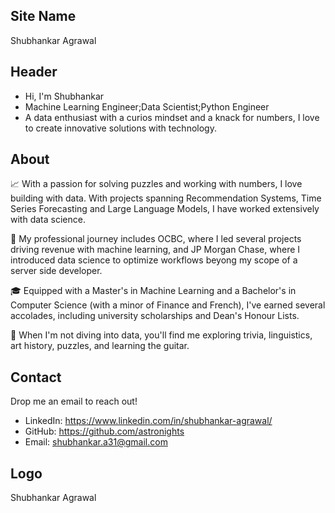 ## Site Name
Shubhankar Agrawal

## Header
- Hi, I'm Shubhankar
- Machine Learning Engineer;Data Scientist;Python Engineer
- A data enthusiast with a curios mindset and a knack for numbers, I love to create innovative solutions with technology.

## About

📈 With a passion for solving puzzles and working with numbers, I love building with data. With projects spanning Recommendation Systems, Time Series Forecasting and Large Language Models, I have worked extensively with data science.

🚀 My professional journey includes OCBC, where I led several projects driving revenue with machine learning, and JP Morgan Chase, where I introduced data science to optimize workflows beyong my scope of a server side developer.

🎓 Equipped with a Master's in Machine Learning and a Bachelor's in Computer Science (with a minor of Finance and French), I've earned several accolades, including university scholarships and Dean's Honour Lists.

🤖 When I'm not diving into data, you'll find me exploring trivia, linguistics, art history, puzzles, and learning the guitar.

## Contact
Drop me an email to reach out!
- LinkedIn: https://www.linkedin.com/in/shubhankar-agrawal/
- GitHub: https://github.com/astronights
- Email: shubhankar.a31@gmail.com

## Logo
Shubhankar Agrawal
